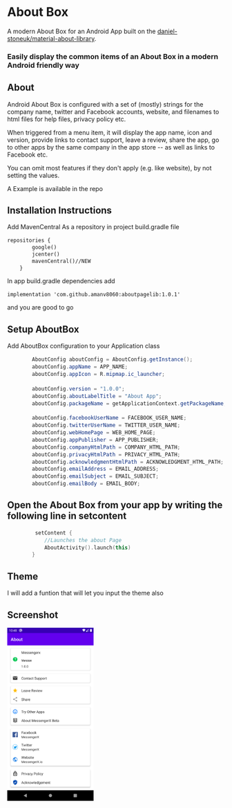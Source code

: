 # About Box
A modern About Box for an Android App built on the [daniel-stoneuk/material-about-library](https://github.com/daniel-stoneuk/material-about-library).

### Easily display the common items of an About Box in a modern Android friendly way

## About

Android About Box is configured with a set of (mostly) strings for the company name, twitter and Facebook accounts, website, and filenames to html files for help files, privacy policy etc.

When triggered from a menu item, it will display the app name, icon and version, provide links to contact support, leave a review, share the app, go to other apps by the same company in the app store -- as well as links to Facebook etc.

You can omit most features if they don't apply (e.g. like website), by not setting the values.


A Example is available in the repo 

## Installation Instructions
Add MavenCentral As a repository in project build.gradle file
```
repositories {
        google()
        jcenter()
        mavenCentral()//NEW
    }
```

In app build.gradle dependencies add 

```
implementation 'com.github.amanv8060:aboutpagelib:1.0.1'
```

and you are good to go 

## Setup AboutBox

Add AboutBox configuration to your Application class

```java
        AboutConfig aboutConfig = AboutConfig.getInstance();
        aboutConfig.appName = APP_NAME;
        aboutConfig.appIcon = R.mipmap.ic_launcher;

        aboutConfig.version = "1.0.0";
        aboutConfig.aboutLabelTitle = "About App";
        aboutConfig.packageName = getApplicationContext.getPackageName;

        aboutConfig.facebookUserName = FACEBOOK_USER_NAME;
        aboutConfig.twitterUserName = TWITTER_USER_NAME;
        aboutConfig.webHomePage = WEB_HOME_PAGE;
        aboutConfig.appPublisher = APP_PUBLISHER;
        aboutConfig.companyHtmlPath = COMPANY_HTML_PATH;
        aboutConfig.privacyHtmlPath = PRIVACY_HTML_PATH;
        aboutConfig.acknowledgmentHtmlPath = ACKNOWLEDGMENT_HTML_PATH;
        aboutConfig.emailAddress = EMAIL_ADDRESS;
        aboutConfig.emailSubject = EMAIL_SUBJECT;
        aboutConfig.emailBody = EMAIL_BODY;


```

## Open the About Box from your app by writing the following line in setcontent

```kotlin
         setContent {
            //Launches the about Page
            AboutActivity().launch(this)
        }
```


## Theme
I will add a funtion that will let you input the theme also

## Screenshot
<img src="Screenshot_1615223933.png?raw=true" height=400 width =200>
